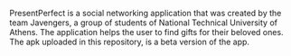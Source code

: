 PresentPerfect is a social networking application that was created by the team Javengers, a group of students of National Technical University of Athens.
The application helps the user to find gifts for their beloved ones.
The apk uploaded in this repository, is a beta version of the app.

